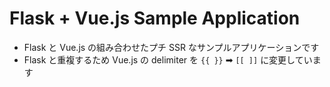 # Flask + Vue.js Sample Application

- Flask と Vue.js の組み合わせたプチ SSR なサンプルアプリケーションです
- Flask と重複するため Vue.js の delimiter を `{{ }}` ➡ `[[ ]]` に変更しています

